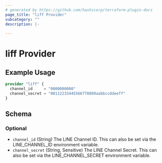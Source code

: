 ```yaml
---
# generated by https://github.com/hashicorp/terraform-plugin-docs
page_title: "liff Provider"
subcategory: ""
description: |-
  
---
```


# liff Provider



## Example Usage

```terraform
provider "liff" {
  channel_id     = "0000000000"
  channel_secret = "00112233445566778899aabbccddeeff"
}
```

<!-- schema generated by tfplugindocs -->
## Schema

### Optional

- `channel_id` (String) The LINE Channel ID. This can also be set via the LINE_CHANNEL_ID environment variable.
- `channel_secret` (String, Sensitive) The LINE Channel Secret. This can also be set via the LINE_CHANNEL_SECRET environment variable.
